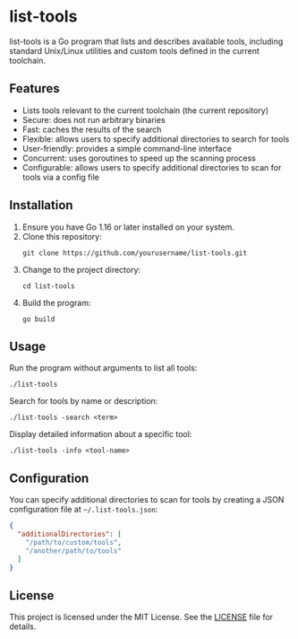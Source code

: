 # list-tools

list-tools is a Go program that lists and describes available tools, including standard Unix/Linux utilities and custom tools defined in the current toolchain.

## Features

- Lists tools relevant to the current toolchain (the current repository)
- Secure: does not run arbitrary binaries
- Fast: caches the results of the search
- Flexible: allows users to specify additional directories to search for tools
- User-friendly: provides a simple command-line interface
- Concurrent: uses goroutines to speed up the scanning process
- Configurable: allows users to specify additional directories to scan for tools via a config file

## Installation

1. Ensure you have Go 1.16 or later installed on your system.
2. Clone this repository:
   ```
   git clone https://github.com/yourusername/list-tools.git
   ```
3. Change to the project directory:
   ```
   cd list-tools
   ```
4. Build the program:
   ```
   go build
   ```

## Usage

Run the program without arguments to list all tools:
```
./list-tools
```

Search for tools by name or description:
```
./list-tools -search <term>
```

Display detailed information about a specific tool:
```
./list-tools -info <tool-name>
```

## Configuration

You can specify additional directories to scan for tools by creating a JSON configuration file at `~/.list-tools.json`:

```json
{
  "additionalDirectories": [
    "/path/to/custom/tools",
    "/another/path/to/tools"
  ]
}
```

## License

This project is licensed under the MIT License. See the [LICENSE](LICENSE) file for details.

